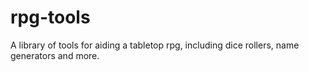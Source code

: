 rpg-tools
=========

A library of tools for aiding a tabletop rpg, including dice rollers, name generators and more.